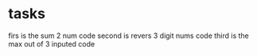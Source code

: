 # tasks
firs is the sum 2 num code
second is revers 3 digit nums code
third is the max out of 3 inputed code
